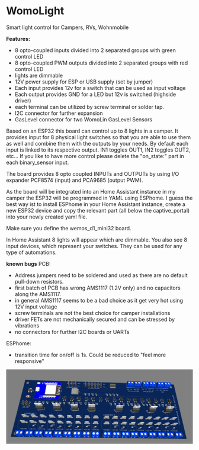 # WomoLight
Smart light control for Campers, RVs, Wohnmobile

**Features:**
- 8 opto-coupled inputs divided into 2 separated groups with green control LED
- 8 opto-coupled PWM outputs divided into 2 separated groups with red control LED
- lights are dimmable
- 12V power supply for ESP or USB supply (set by jumper)
- Each input provides 12v for a switch that can be used as input voltage
- Each output provides GND for a LED but 12v is switched (highside driver)
- each terminal can be utilized by screw terminal or solder tap.
- I2C connector for further expansion
- GasLevel connector for two WomoLin GasLevel Sensors


Based on an ESP32 this board can control up to 8 lights in a camper.
It provides input for 8 physical light switches so that you are able to use them as well and combine them with the outputs by your needs.
By default each input is linked to its respective output. IN1 toggles OUT1, IN2 toggles OUT2, etc...
If you like to have more control please delete the "on_state:" part in each binary_sensor input.

The board provides 8 opto coupled INPUTs and OUTPUTs by using I/O expander PCF8574 (input) and PCA9685 (output PWM).

As the board will be integrated into an Home Assistant instance in my camper the ESP32 will be programmed in YAML using ESPhome.
I guess the best way ist to install ESPhome in your Home Assistant instance, create a new ESP32 device and copy the relevant part (all below the captive_portal) into your newly created yaml file.

Make sure you define the wemos_d1_mini32 board.

In Home Assistant 8 lights will appear which are dimmable.
You also see 8 input devices, which represent your switches. They can be used for any type of automations.


**known bugs**
PCB:
- Address jumpers need to be soldered and used as there are no default pull-down resistors. 
- first batch of PCB has wrong AMS1117 (1.2V only) and no capacitors along the AMS1117.
- in general AMS1117 seems to be a bad choice as it get very hot using 12V input voltage
- screw terminals are not the best choice for camper installations
- driver FETs are not mechanically secured and can be stressed by vibrations
- no connectors for further I2C boards or UARTs

ESPhome:
- transition time for on/off is 1s. Could be reduced to "feel more responsive"


![3D Vorschau](/LichtsteuerungV1.jpg)
